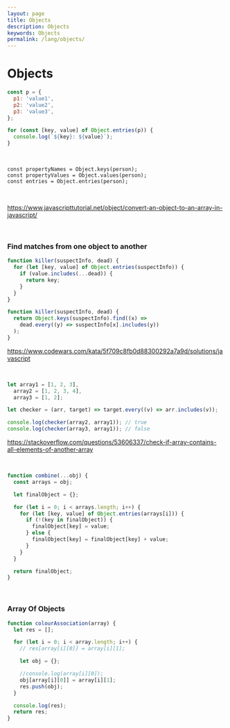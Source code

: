 ```yaml
---
layout: page
title: Objects
description: Objects
keywords: Objects
permalink: /lang/objects/
---
```


# Objects

```js
const p = {
  p1: 'value1',
  p2: 'value2',
  p3: 'value3',
};

for (const [key, value] of Object.entries(p)) {
  console.log(`${key}: ${value}`);
}
```

<br/>

```
const propertyNames = Object.keys(person);
const propertyValues = Object.values(person);
const entries = Object.entries(person);
```

<br/>

https://www.javascripttutorial.net/object/convert-an-object-to-an-array-in-javascript/

<br/>

### Find matches from one object to another

```js
function killer(suspectInfo, dead) {
  for (let [key, value] of Object.entries(suspectInfo)) {
    if (value.includes(...dead)) {
      return key;
    }
  }
}
```

```js
function killer(suspectInfo, dead) {
  return Object.keys(suspectInfo).find((x) =>
    dead.every((y) => suspectInfo[x].includes(y))
  );
}
```

https://www.codewars.com/kata/5f709c8fb0d88300292a7a9d/solutions/javascript

<br/>

```js
let array1 = [1, 2, 3],
  array2 = [1, 2, 3, 4],
  array3 = [1, 2];

let checker = (arr, target) => target.every((v) => arr.includes(v));

console.log(checker(array2, array1)); // true
console.log(checker(array3, array1)); // false
```

https://stackoverflow.com/questions/53606337/check-if-array-contains-all-elements-of-another-array

<br/>

```js
function combine(...obj) {
  const arrays = obj;

  let finalObject = {};

  for (let i = 0; i < arrays.length; i++) {
    for (let [key, value] of Object.entries(arrays[i])) {
      if (!(key in finalObject)) {
        finalObject[key] = value;
      } else {
        finalObject[key] = finalObject[key] + value;
      }
    }
  }

  return finalObject;
}
```

<br/>

### Array Of Objects

```js
function colourAssociation(array) {
  let res = [];

  for (let i = 0; i < array.length; i++) {
    // res[array[i][0]] = array[i][1];

    let obj = {};

    //console.log(array[i][0]);
    obj[array[i][0]] = array[i][1];
    res.push(obj);
  }

  console.log(res);
  return res;
}
```
